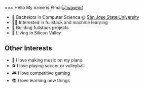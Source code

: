 === Hello My name is Elmar[![wavegif](https://cdn3.emoji.gg/emojis/wavegif_1860.gif)](https://emoji.gg/emoji/wavegif_1860)

- 🏫 Bachelors in Computer Science @ [San Jose State University](https://www.sjsu.edu/)
- 👨‍💻 Interested in fullstack and machine learning
- 🎢 Building fullstack projects
- 📍 Living in Silicon Valley 

## Other Interests
- 🎹 I love making music on my piano
- ⚽ I love playing soccer or volleyball
- 🎮 I love competitive gaming
- 📚 I love learning new things
